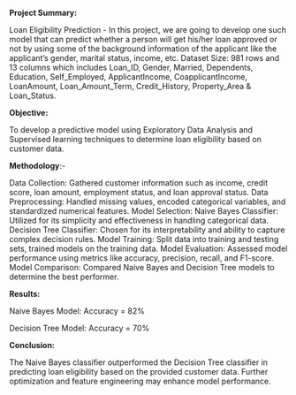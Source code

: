 **Project Summary:**

Loan Eligibility Prediction - In this project, we are going to develop one such model that can predict whether a person will get his/her loan approved or not by using some of the background information of the applicant like the applicant’s gender, marital status, income, etc. Dataset Size: 981 rows and 13 columns which includes Loan_ID, Gender, Married, Dependents, Education, Self_Employed, ApplicantIncome, CoapplicantIncome, LoanAmount, Loan_Amount_Term, Credit_History, Property_Area & Loan_Status.

**Objective:** 

To develop a predictive model using Exploratory Data Analysis and Supervised learning techniques to determine loan eligibility based on customer data.

**Methodology**:-

Data Collection:
Gathered customer information such as income, credit score, loan amount, employment status, and loan approval status.
Data Preprocessing:
Handled missing values, encoded categorical variables, and standardized numerical features.
Model Selection:
Naive Bayes Classifier: Utilized for its simplicity and effectiveness in handling categorical data.
Decision Tree Classifier: Chosen for its interpretability and ability to capture complex decision rules.
Model Training: Split data into training and testing sets, trained models on the training data.
Model Evaluation: Assessed model performance using metrics like accuracy, precision, recall, and F1-score.
Model Comparison: Compared Naive Bayes and Decision Tree models to determine the best performer.

**Results:**

Naive Bayes Model: Accuracy = 82%

Decision Tree Model: Accuracy = 70%

**Conclusion:**

The Naive Bayes classifier outperformed the Decision Tree classifier in predicting loan eligibility based on the provided customer data. Further optimization and feature engineering may enhance model performance.


